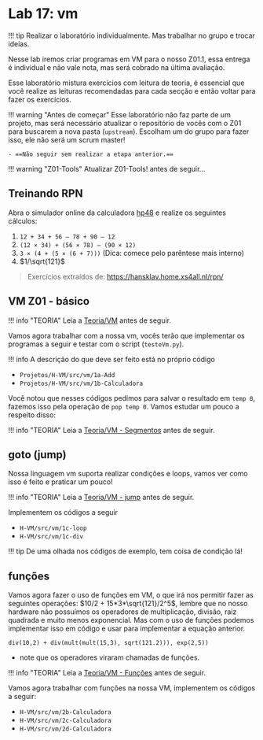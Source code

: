 # Lab 17: vm

!!! tip
    Realizar o laboratório individualmente. Mas trabalhar no grupo e trocar ideias.

Nesse lab iremos criar programas em VM para o nosso Z01.1, essa entrega é individual e não vale nota, mas será cobrado na última avaliação.

Esse laboratório mistura exercícios com leitura de teoria, é essencial que você realize as leituras recomendadas para cada secção e então voltar para fazer os exercícios. 

!!! warning "Antes de começar"
    Esse laboratório não faz parte de um projeto, mas será necessário atualizar o repositório de vocês com o Z01 para buscarem a nova pasta (`upstream`). Escolham um do grupo para fazer isso, ele não será um scrum master!
    
    - ==Não seguir sem realizar a etapa anterior.==

!!! warning "Z01-Tools"
    Atualizar Z01-Tools! antes de seguir...

## Treinando RPN

Abra o simulador online da calculadora [hp48](http://www.poleyland.com/hp48/) e realize os seguintes cálculos:

1. `12 + 34 + 56 – 78 + 90 – 12`
1. `(12 × 34) + (56 × 78) – (90 × 12)`
1. `3 × (4 + (5 × (6 + 7)))`   (Dica: comece pelo parêntese mais interno)
1. $1/\sqrt{121}$

> Exercícios extraídos de: https://hansklav.home.xs4all.nl/rpn/

## VM Z01 - básico

!!! info "TEORIA"
    Leia a [Teoria/VM](/Z01.1/Teoria-vm/) antes de seguir.
    
Vamos agora trabalhar com a nossa vm, vocês terão que implementar os programas a seguir e testar com o script (`testeVm.py`). 

!!! info
    A descrição do que deve ser feito está no próprio código

- `Projetos/H-VM/src/vm/1a-Add`
- `Projetos/H-VM/src/vm/1b-Calculadora`

Você notou que nesses códigos pedimos para salvar o resultado em `temp 0`, fazemos
isso pela operação de `pop temp 0`. Vamos estudar um pouco a respeito disso:

!!! info "TEORIA"
    Leia a [Teoria/VM - Segmentos](/Z01.1/Teoria-vm-segmentos/) antes de seguir.

## goto (jump)

Nossa linguagem vm suporta realizar condições e loops, vamos ver como isso é feito e praticar um pouco!

!!! info "TEORIA"
    Leia a [Teoria/VM - jump](/Z01.1/Teoria-vm-jump/) antes de seguir.
    
Implementem os códigos a seguir

- `H-VM/src/vm/1c-loop`
- `H-VM/src/vm/1c-div`

!!! tip
    De uma olhada nos códigos de exemplo, tem coisa de condição lá!

## funções

Vamos agora fazer o uso de funções em VM, o que irá nos permitir fazer as seguintes operações: $10/2 + 15*3*\sqrt{121}/2^5$, lembre que no nosso hardware não possuímos os operadores de multiplicação, divisão, raiz quadrada e muito menos exponencial. Mas com o uso de funções podemos implementar isso em código e usar para implementar a equação anterior.

```
div(10,2) + div(mult(mult(15,3), sqrt(121.2))), exp(2,5))
``` 

- note que os operadores viraram chamadas de funções.

!!! info "TEORIA"
    Leia a [Teoria/VM - Funções](/Z01.1/Teoria-vm-funcoes/) antes de seguir.
    
Vamos agora trabalhar com funções na nossa VM, implementem os códigos a seguir:

- `H-VM/src/vm/2b-Calculadora`
- `H-VM/src/vm/2c-Calculadora`
- `H-VM/src/vm/2d-Calculadora`
